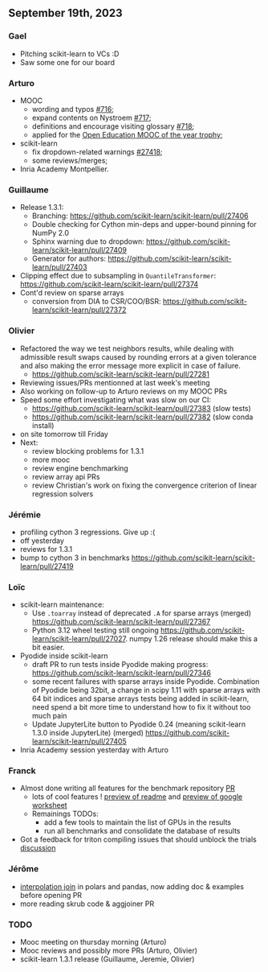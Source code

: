 ## September 19th, 2023

### Gael

- Pitching scikit-learn to VCs :D
- Saw some one for our board

### Arturo

- MOOC
    - wording and typos [#716](https://github.com/INRIA/scikit-learn-mooc/pull/716);
    - expand contents on Nystroem [#717](https://github.com/INRIA/scikit-learn-mooc/pull/717);
    - definitions and encourage visiting glossary  [#718](https://github.com/INRIA/scikit-learn-mooc/pull/718);
    - applied for the [Open Education MOOC of the year trophy](https://www.edflex.com/open-education-night);
- scikit-learn
    - fix dropdown-related warnings  [#27418](https://github.com/scikit-learn/scikit-learn/pull/27418);
    - some reviews/merges;
- Inria Academy Montpellier.

### Guillaume

- Release 1.3.1:
    - Branching: https://github.com/scikit-learn/scikit-learn/pull/27406
    - Double checking for Cython min-deps and upper-bound pinning for NumPy 2.0
    - Sphinx warning due to dropdown: https://github.com/scikit-learn/scikit-learn/pull/27409
    - Generator for authors: https://github.com/scikit-learn/scikit-learn/pull/27403
- Clipping effect due to subsampling in `QuantileTransformer`: https://github.com/scikit-learn/scikit-learn/pull/27374
- Cont'd review on sparse arrays
    - conversion from DIA to CSR/COO/BSR: https://github.com/scikit-learn/scikit-learn/pull/27372

### Olivier

- Refactored the way we test neighbors results, while dealing with 
  admissible result swaps caused by rounding errors at a given tolerance
  and also making the error message more explicit in case of failure.
    - https://github.com/scikit-learn/scikit-learn/pull/27281
- Reviewing issues/PRs mentionned at last week's meeting
- Also working on follow-up to Arturo reviews on my MOOC PRs
- Speed some effort investigating what was slow on our CI:
    - https://github.com/scikit-learn/scikit-learn/pull/27383 (slow tests)
    - https://github.com/scikit-learn/scikit-learn/pull/27382 (slow conda install)
- on site tomorrow till Friday
- Next:
    - review blocking problems for 1.3.1
    - more mooc
    - review engine benchmarking
    - review array api PRs
    - review Christian's work on fixing the convergence criterion of linear regression solvers

### Jérémie

- profiling cython 3 regressions. Give up :(
- off yesterday
- reviews for 1.3.1
- bump to cython 3 in benchmarks https://github.com/scikit-learn/scikit-learn/pull/27419

### Loïc

- scikit-learn maintenance:
  + Use `.toarray` instead of deprecated `.A` for sparse arrays (merged) https://github.com/scikit-learn/scikit-learn/pull/27367
  + Python 3.12 wheel testing still ongoing https://github.com/scikit-learn/scikit-learn/pull/27027. numpy 1.26 release should make this a bit easier.
- Pyodide inside scikit-learn
  + draft PR to run tests inside Pyodide making progress: https://github.com/scikit-learn/scikit-learn/pull/27346
  + some recent failures with sparse arrays inside Pyodide. Combination of Pyodide being 32bit, a change in scipy 1.11 with sparse arrays with 64 bit indices and sparse arrays tests being added in
    scikit-learn, need spend a bit more time to understand how to fix it without too much pain
  + Update JupyterLite button to Pyodide 0.24 (meaning scikit-learn 1.3.0 inside JupyterLite) (merged) https://github.com/scikit-learn/scikit-learn/pull/27405
- Inria Academy session yesterday with Arturo

### Franck

- Almost done writing all features for the benchmark repository [PR](https://github.com/soda-inria/sklearn-engine-benchmarks/pull/1)
    - lots of cool features ! [preview of readme](https://github.com/soda-inria/sklearn-engine-benchmarks/blob/945ecd2d4b8ce9803a0ea9eb9758cbc5f16c9ea7/README.md) and [preview of google worksheet](https://docs.google.com/spreadsheets/d/1te_3jY6vI4wo3-V7xbmWQai5Mdh5plWdLst2ox0wuLM/edit?userstoinvite=olivier.grisel@gmail.com&sharingaction=manageaccess&role=writer#gid=1392436075)
    - Remainings TODOs: 
        -  add a few tools to maintain the list of GPUs in the results
        -  run all benchmarks and consolidate the database of results
- Got a feedback for triton compiling issues that should unblock the trials [discussion](https://github.com/intel/intel-xpu-backend-for-triton/issues/90)

### Jérôme 

- [interpolation join](https://gitlab.inria.fr/jerome.dockes/skrub_scratch) in polars and pandas, now adding doc & examples before opening PR
- more reading skrub code & aggjoiner PR

### TODO

- Mooc meeting on thursday morning (Arturo)
- Mooc reviews and possibly more PRs (Arturo, Olivier)
- scikit-learn 1.3.1 release (Guillaume, Jeremie, Olivier)




